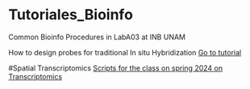 # Tutoriales_Bioinfo
Common Bioinfo Procedures in LabA03 at INB UNAM

How to design probes for traditional In situ Hybridization
[Go to tutorial](Tutoriales/ISHprobes.md)

#Spatial Transcriptomics
   [Scripts for the class on spring 2024 on Transcriptomics](Scripts_Seurat/Seurat_Spatial_Scripts.md)
